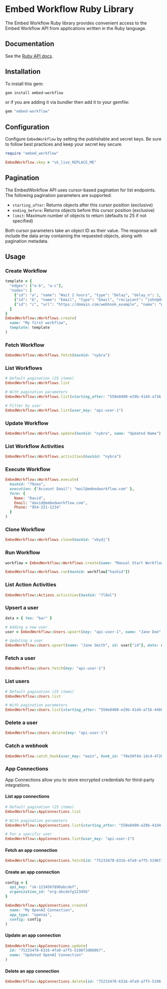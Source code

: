 # Embed Workflow Ruby Library

The Embed Workflow Ruby library provides convenient access to the Embed Workflow API from applications written in the Ruby language.

## Documentation

See the [Ruby API docs](https://api-docs.embedworkflow.com/?ruby).

## Installation

To install this gem:

```ruby
gem install embed-workflow
```

or if you are adding it via bundler then add it to your gemfile:

```ruby
gem "embed-workflow"
```

## Configuration

Configure `EmbedWorkflow` by setting the publishable and secret keys. Be sure to follow best practices and keep your secret key secure.

```ruby
require "embed_workflow"

EmbedWorkflow.skey = "sk_live_REPLACE_ME"
```

## Pagination

The EmbedWorkflow API uses cursor-based pagination for list endpoints. The following pagination parameters are supported:

- `starting_after`: Returns objects after this cursor position (exclusive)
- `ending_before`: Returns objects before this cursor position (exclusive)
- `limit`: Maximum number of objects to return (defaults to 25 if not specified)

Both cursor parameters take an object ID as their value. The response will include the data array containing the requested objects, along with pagination metadata.

## Usage

### Create Workflow

```ruby
template = {
  "edges": ["a-b", "a-c"],
  "nodes": [
    {"id": "a", "name": "Wait 2 hours", "type": "Delay", "delay_n": 2, "delay_unit": "hour"},
    {"id": "b", "name": "Email", "type": "Email", "recipient": "john@doe.com", "subject": "New Submission", "body": "New submission from {{Name}} - {{Email}} - {{Phone}}."},
    {"id": "c", "url": "https://domain.com/webhook_example", "name": "Webhook", "type": "Webhook", "params": "one: 1\ntwo: 2", "headers": "X-Custom-Header: my_value"}
  ]
}
EmbedWorkflow::Workflows.create(
  name: "My first workflow",
  template: template
)
```

### Fetch Workflow

```ruby
EmbedWorkflow::Workflows.fetch(hashid: "nybra")
```

### List Workflows

```ruby
# Default pagination (25 items)
EmbedWorkflow::Workflows.list

# With pagination parameters
EmbedWorkflow::Workflows.list(starting_after: "550e8400-e29b-41d4-a716-446655440000", limit: 10)

# Filter by user
EmbedWorkflow::Workflows.list(user_key: "api-user-1")
```

### Update Workflow

```ruby
EmbedWorkflow::Workflows.update(hashid: "nybra", name: "Updated Name")
```

### List Workflow Activities

```ruby
EmbedWorkflow::Workflows.activities(hashid: "nybra")
```

### Execute Workflow

```ruby
EmbedWorkflow::Workflows.execute(
  hashid: "79zeo",
  execution: {"Account Email": "mail@embedworkflow.com" },
  form: {
    Name: "David",
    Email: "david@embedworkflow.com",
    Phone: "954-321-1234"
  }
)
```

### Clone Workflow

```ruby
EmbedWorkflow::Workflows.clone(hashid: "xbydj")
```

### Run Workflow

```ruby
workflow = EmbedWorkflow::Workflows.create(name: "Manual Start Workflow", auto_start: false)

EmbedWorkflow::Workflows.run(hashid: workflow["hashid"])
```

### List Action Activities

```ruby
EmbedWorkflow::Actions.activities(hashid: "7l0al")
```

### Upsert a user

```ruby
data = { foo: "bar" }

# Adding a new user
user = EmbedWorkflow::Users.upsert(key: "api-user-1", name: "Jane Doe", email: "jane@embedworkflow.com", data: data)

# Updating a user
EmbedWorkflow::Users.upsert(name: "Jane Smith", id: user["id"], data: data)
```

### Fetch a user

```ruby
EmbedWorkflow::Users.fetch(key: "api-user-1")
```

### List users

```ruby
# Default pagination (25 items)
EmbedWorkflow::Users.list

# With pagination parameters
EmbedWorkflow::Users.list(starting_after: "550e8400-e29b-41d4-a716-446655440000", limit: 10)
```

### Delete a user

```ruby
EmbedWorkflow::Users.delete(key: "api-user-1")
```

### Catch a webhook

```ruby
EmbedWorkflow.catch_hook(user_key: "main", hook_id: "70e59f4d-1dc4-4720-b0bb-46929dc48d47", anything: "else", you: "need")
```

### App Connections

App Connections allow you to store encrypted credentials for third-party integrations.

#### List app connections

```ruby
# Default pagination (25 items)
EmbedWorkflow::AppConnections.list

# With pagination parameters
EmbedWorkflow::AppConnections.list(starting_after: "550e8400-e29b-41d4-a716-446655440000", limit: 50)

# For a specific user
EmbedWorkflow::AppConnections.list(user_key: "api-user-1")
```

#### Fetch an app connection

```ruby
EmbedWorkflow::AppConnections.fetch(id: "75233470-6316-4fa9-a7f5-5196f3d06067")
```

#### Create an app connection

```ruby
config = {
  api_key: "sk-1234567890abcdef",
  organization_id: "org-abcdefg123456"
}

EmbedWorkflow::AppConnections.create(
  name: "My OpenAI Connection",
  app_type: "openai",
  config: config
)
```

#### Update an app connection

```ruby
EmbedWorkflow::AppConnections.update(
  id: "75233470-6316-4fa9-a7f5-5196f3d06067",
  name: "Updated OpenAI Connection"
)
```

#### Delete an app connection

```ruby
EmbedWorkflow::AppConnections.delete(id: "75233470-6316-4fa9-a7f5-5196f3d06067")
```
